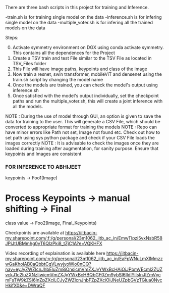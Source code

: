 There are three bash scripts in this project for training and Inference.

-train.sh is for training single model on the data
-inference.sh is for infering single model on the data
-multiple_voter.sh is for infering all the trained models on the data

Steps:

0. Activate symmetry environment on DGX using conda activate symmetry. This contains all the dependences for the Project
1. Create a TSV train and test File similar to the TSV File as located in TSV_Files folder
2. This File will have image paths, keypoints and class of the image
3. Now train a resnet, swin transformer, mobileViT and densenet using the train.sh script by changing the model name
4. Once the models are trained, you can check the model's output using inference.sh
5. Once satisfied with the model's output individually, set the checkpoint paths and run the multiple_voter.sh, this will create a joint inference with all the models.

NOTE : During the use of model through GUI, an option is given to save the data for training to the user. This will generate a CSV File, which should be converted to appropriate format for training the models
NOTE : Repo can have minor errors like Path not set, Image not found etc. Check out how to set path using sys python package and check if your CSV File loads the images correctly
NOTE : It is advisable to check the images once they are loaded during training after augmentation, for sanity purpose. Ensure that keypoints and Images are consistent


### FOR INFERENCE TO ABHIJEET

keypoints -> Foo1(Image)
# Process Keypoints -> manual shifting -> Final
class value -> Foo2(Image, Final_Keypoints)


Checkpoints are available at https://iitbacin-my.sharepoint.com/:f:/g/personal/23m1062_iitb_ac_in/EmwTlpzi5yxNsbR58JPiJtUBMmhg0yT6QlzPki8_tZjC1A?e=VQKHFX

Video recording of explaination is available here https://iitbacin-my.sharepoint.com/:v:/g/personal/23m1062_iitb_ac_in/EaFpWNuLmXlMmzzwGaKholAB0aQbbtCqVLwyjyoWlo0nCQ?nav=eyJyZWZlcnJhbEluZm8iOnsicmVmZXJyYWxBcHAiOiJPbmVEcml2ZUZvckJ1c2luZXNzIiwicmVmZXJyYWxBcHBQbGF0Zm9ybSI6IldlYiIsInJlZmVycmFsTW9kZSI6InZpZXciLCJyZWZlcnJhbFZpZXciOiJNeUZpbGVzTGlua0NvcHkifX0&e=DWraQF
